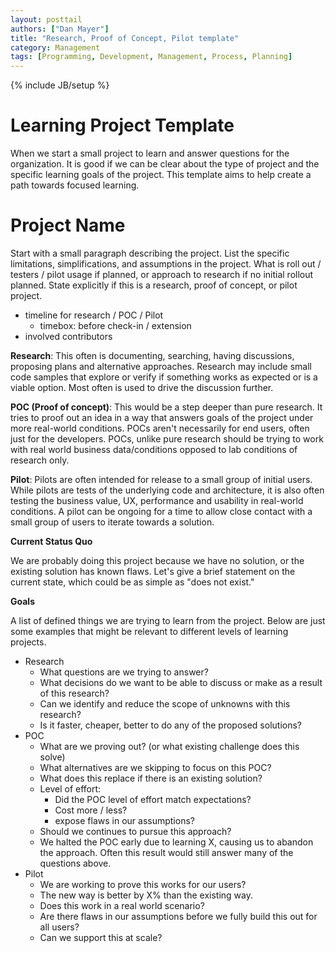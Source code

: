 ```yaml
---
layout: posttail
authors: ["Dan Mayer"]
title: "Research, Proof of Concept, Pilot template"
category: Management
tags: [Programming, Development, Management, Process, Planning]
---
```

{% include JB/setup %}

# Learning Project Template

When we start a small project to learn and answer questions for the organization. It is good if we can be clear about the type of project and the specific learning goals of the project. This template aims to help create a path towards focused learning.

# Project Name

Start with a small paragraph describing the project. List the specific limitations, simplifications, and assumptions in the project. What is roll out / testers / pilot usage if planned, or approach to research if no initial rollout planned. State explicitly if this is a research, proof of concept, or pilot project.

* timeline for research / POC / Pilot
   * timebox: before check-in / extension
* involved contributors

__Research__: This often is documenting, searching, having discussions, proposing plans and alternative approaches. Research may include small code samples that explore or verify if something works as expected or is a viable option. Most often is used to drive the discussion further.

__POC (Proof of concept)__: This would be a step deeper than pure research. It tries to proof out an idea in a way that answers goals of the project under more real-world conditions. POCs aren't necessarily for end users, often just for the developers. POCs, unlike pure research should be trying to work with real world business data/conditions opposed to lab conditions of research only.

__Pilot__: Pilots are often intended for release to a small group of initial users. While pilots are tests of the underlying code and architecture, it is also often testing the business value, UX, performance and usability in real-world conditions. A pilot can be ongoing for a time to allow close contact with a small group of users to iterate towards a solution.

__Current Status Quo__

We are probably doing this project because we have no solution, or the existing solution has known flaws. Let's give a brief statement on the current state, which could be as simple as "does not exist."

__Goals__

A list of defined things we are trying to learn from the project. Below are just some examples that might be relevant to different levels of learning projects.

* Research
  * What questions are we trying to answer?
  * What decisions do we want to be able to discuss or make as a result of this research?
  * Can we identify and reduce the scope of unknowns with this research?
  * Is it faster, cheaper, better to do any of the proposed solutions?
* POC
  * What are we proving out? (or what existing challenge does this solve)
  * What alternatives are we skipping to focus on this POC?
  * What does this replace if there is an existing solution? 
  * Level of effort:
     * Did the POC level of effort match expectations?
     * Cost more / less?
     * expose flaws in our assumptions?
  * Should we continues to pursue this approach?
  * We halted the POC early due to learning X, causing us to abandon the approach. Often this result would still answer many of the questions above.
* Pilot
  * We are working to prove this works for our users? 
  * The new way is better by X% than the existing way.
  * Does this work in a real world scenario?
  * Are there flaws in our assumptions before we fully build this out for all users?
  * Can we support this at scale?